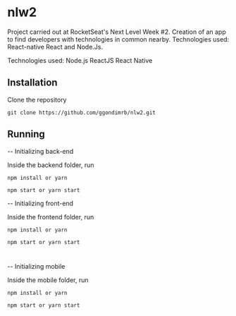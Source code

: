# nlw2
Project carried out at RocketSeat's Next Level Week #2. Creation of an app to find developers with technologies in common nearby. Technologies used: React-native React and Node.Js.

Technologies used:
Node.js
ReactJS
React Native

## Installation 

Clone the repository

```git
git clone https://github.com/ggondimrb/nlw2.git
```

## Running

-- Initializing  back-end

Inside the backend folder, run

```
npm install or yarn

npm start or yarn start
```

-- Initializing front-end

Inside the frontend folder, run

```
npm install or yarn

npm start or yarn start
```
#

-- Initializing mobile

Inside the mobile folder, run

```
npm install or yarn

npm start or yarn start
```

